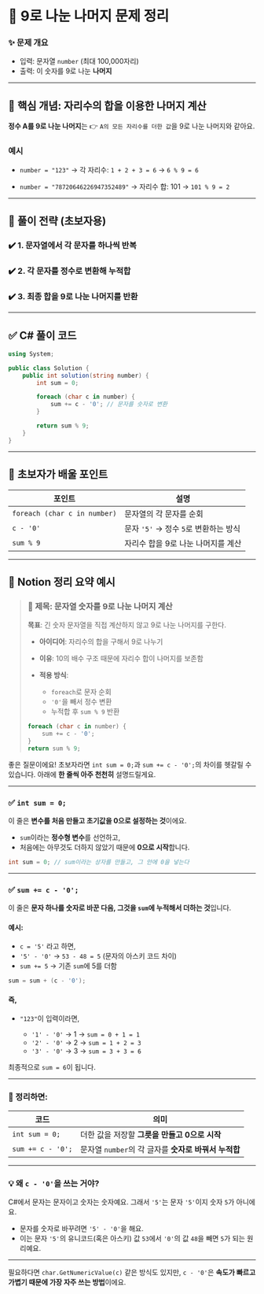 
# 🔢 9로 나눈 나머지 문제 정리

### ✨ 문제 개요

* 입력: 문자열 `number` (최대 100,000자리)
* 출력: 이 숫자를 9로 나눈 **나머지**

---

## 🧠 핵심 개념: 자리수의 합을 이용한 나머지 계산

**정수 A를 9로 나눈 나머지**는
👉 `A의 모든 자리수를 더한 값`을 9로 나눈 나머지와 같아요.

### 예시

* `number = "123"`
  → 각 자리수: `1 + 2 + 3 = 6`
  → `6 % 9 = 6`

* `number = "78720646226947352489"`
  → 자리수 합: 101
  → `101 % 9 = 2`

---

## 🧩 풀이 전략 (초보자용)

### ✔️ 1. 문자열에서 각 문자를 하나씩 반복

### ✔️ 2. 각 문자를 정수로 변환해 누적합

### ✔️ 3. 최종 합을 9로 나눈 나머지를 반환

---

## ✅ C# 풀이 코드

```csharp
using System;

public class Solution {
    public int solution(string number) {
        int sum = 0;

        foreach (char c in number) {
            sum += c - '0'; // 문자를 숫자로 변환
        }

        return sum % 9;
    }
}
```

---

## 🧠 초보자가 배울 포인트

| 포인트                          | 설명                         |
| ---------------------------- | -------------------------- |
| `foreach (char c in number)` | 문자열의 각 문자를 순회              |
| `c - '0'`                    | 문자 `'5'` → 정수 `5`로 변환하는 방식 |
| `sum % 9`                    | 자리수 합을 9로 나눈 나머지를 계산       |

---

## 📝 Notion 정리 요약 예시

> ### 🔹 제목: 문자열 숫자를 9로 나눈 나머지 계산
>
> **목표**: 긴 숫자 문자열을 직접 계산하지 않고 9로 나눈 나머지를 구한다.
>
> * **아이디어**: 자리수의 합을 구해서 9로 나누기
> * **이유**: 10의 배수 구조 때문에 자리수 합이 나머지를 보존함
> * **적용 방식**:
>
>   * `foreach`로 문자 순회
>   * `'0'`을 빼서 정수 변환
>   * 누적합 후 `sum % 9` 반환
>
> ```csharp
> foreach (char c in number) {
>     sum += c - '0';
> }
> return sum % 9;
> ```

좋은 질문이에요! 초보자라면 `int sum = 0;`과 `sum += c - '0';`의 차이를 헷갈릴 수 있습니다. 아래에 **한 줄씩 아주 천천히** 설명드릴게요.

---

### ✅ `int sum = 0;`

이 줄은 **변수를 처음 만들고 초기값을 0으로 설정하는 것**이에요.

* `sum`이라는 **정수형 변수**를 선언하고,
* 처음에는 아무것도 더하지 않았기 때문에 **0으로 시작**합니다.

```csharp
int sum = 0; // sum이라는 상자를 만들고, 그 안에 0을 넣는다
```

---

### ✅ `sum += c - '0';`

이 줄은 **문자 하나를 숫자로 바꾼 다음, 그것을 `sum`에 누적해서 더하는 것**입니다.

#### 예시:

* `c = '5'` 라고 하면,
* `'5' - '0'` → `53 - 48 = 5` (문자의 아스키 코드 차이)
* `sum += 5` → 기존 `sum`에 5를 더함

```csharp
sum = sum + (c - '0');
```

#### 즉,

* `"123"`이 입력이라면,

  * `'1' - '0'` → 1 → `sum = 0 + 1 = 1`
  * `'2' - '0'` → 2 → `sum = 1 + 2 = 3`
  * `'3' - '0'` → 3 → `sum = 3 + 3 = 6`

최종적으로 `sum = 6`이 됩니다.

---

### 🔄 정리하면:

| 코드                | 의미                                  |
| ----------------- | ----------------------------------- |
| `int sum = 0;`    | 더한 값을 저장할 **그릇을 만들고 0으로 시작**        |
| `sum += c - '0';` | 문자열 `number`의 각 글자를 **숫자로 바꿔서 누적합** |

---

### 💡 왜 `c - '0'`을 쓰는 거야?

C#에서 문자는 문자이고 숫자는 숫자예요.
그래서 `'5'`는 문자 `'5'`이지 숫자 `5`가 아니에요.

* 문자를 숫자로 바꾸려면 `'5' - '0'`을 해요.
* 이는 문자 `'5'`의 유니코드(혹은 아스키) 값 `53`에서 `'0'`의 값 `48`을 빼면 `5`가 되는 원리예요.

---

필요하다면 `char.GetNumericValue(c)` 같은 방식도 있지만,
`c - '0'`은 **속도가 빠르고 가볍기 때문에 가장 자주 쓰는 방법**이에요.
